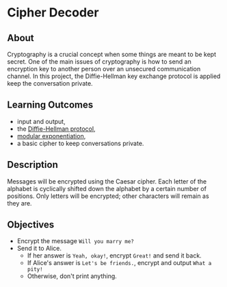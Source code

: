 # Cipher Decoder

## About
Cryptography is a crucial concept when some things are meant to be kept secret. 
One of the main issues of cryptography is how to send an encryption key to another person over an unsecured communication channel. 
In this project, the Diffie-Hellman key exchange protocol is applied keep the conversation private.

## Learning Outcomes
- input and output, 
- the [Diffie-Hellman protocol](https://en.wikipedia.org/wiki/Diffie%E2%80%93Hellman_key_exchange), 
- [modular exponentiation](https://en.wikipedia.org/wiki/Modular_exponentiation),
- a basic cipher to keep conversations private.

## Description
Messages will be encrypted using the Caesar cipher.
Each letter of the alphabet is cyclically shifted down the alphabet by a certain number of positions. 
Only letters will be encrypted; other characters will remain as they are.

## Objectives
- Encrypt the message `Will you marry me?` 
- Send it to Alice. 
  - If her answer is `Yeah, okay!`, encrypt `Great!` and send it back. 
  - If Alice's answer is `Let's be friends.`, encrypt and output `What a pity!` 
  - Otherwise, don't print anything.